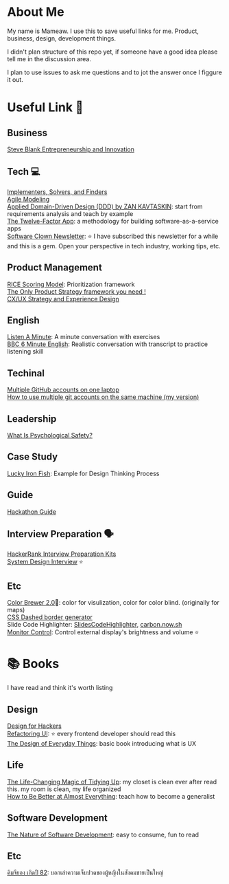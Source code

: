# About Me

My name is Mameaw. I use this to save useful links for me. Product, business, design, development things.

I didn't plan structure of this repo yet, if someone have a good idea please tell me in the discussion area.

I plan to use issues to ask me questions and to jot the answer once I figgure it out.


# Useful Link 📌
## Business
[Steve Blank Entrepreneurship and Innovation](https://steveblank.com/)

## Tech 💻
[Implementers, Solvers, and Finders](https://rkoutnik.com/2016/04/21/implementers-solvers-and-finders.html)  
[Agile Modeling](http://agilemodeling.com/)  
[Applied Domain-Driven Design (DDD) by ZAN KAVTASKIN](http://www.zankavtaskin.com/2014/12/applied-domain-driven-design-ddd-part-0.html): start from requirements analysis and teach by example  
[The Twelve-Factor App](https://12factor.net): a methodology for building software-as-a-service apps  
[Software Clown Newsletter](https://codewithoutrules.com/softwareclown/): ⭐️ I have subscribed this newsletter for a while and this is a gem. Open your perspective in tech industry, working tips, etc.  

## Product Management
[RICE Scoring Model](https://www.productplan.com/glossary/rice-scoring-model/): Prioritization framework  
[The Only Product Strategy framework you need !](https://akashmdubey.medium.com/the-only-product-strategy-framework-you-need-5bf64dedef3e)  
[CX/UX Strategy and Experience Design](https://deltacx.com)

## English
[Listen A Minute](https://listenaminute.com/): A minute conversation with exercises  
[BBC 6 Minute English](https://www.bbc.co.uk/learningenglish/english/features/6-minute-english): Realistic conversation with transcript to practice listening skill


## Techinal
[Multiple GitHub accounts on one laptop](https://dev.to/osipovsimon/multiple-github-accounts-on-one-laptop-2dmg)  
[How to use multiple git accounts on the same machine (my version)](https://mameaw14.xyz/blog/how-to-use-multiple-git/)  


## Leadership
[What Is Psychological Safety?](https://hbr.org/2023/02/what-is-psychological-safety)  


## Case Study
[Lucky Iron Fish](https://www.youtube.com/watch?v=KJM7Nj1DCwk): Example for Design Thinking Process

## Guide
[Hackathon Guide](https://hackathon.guide/)  

## Interview Preparation 🗣
[HackerRank Interview Preparation Kits](https://www.hackerrank.com/interview/preparation-kits)  
[System Design Interview](https://www.youtube.com/watch?v=bUHFg8CZFws) ⭐️  


## Etc
[Color Brewer 2.0](http://colorbrewer2.org)🎨: color for visulization, color for color blind. (originally for maps)   
[CSS Dashed border generator](https://kovart.github.io/dashed-border-generator/)  
Slide Code Highlighter: [SlidesCodeHighlighter](https://romannurik.github.io/SlidesCodeHighlighter/), [carbon.now.sh](https://carbon.now.sh/)  
[Monitor Control](https://github.com/MonitorControl/MonitorControl): Control external display's brightness and volume ⭐️  

# 📚 Books
I have read and think it's worth listing

## Design
[Design for Hackers](https://www.amazon.com/Design-Hackers-Reverse-Engineering-Beauty/dp/1119998956)  
[Refactoring UI](https://refactoringui.com/book/): ⭐️ every frontend developer should read this  
[The Design of Everyday Things](https://www.amazon.com/Design-Everyday-Things-Revised-Expanded-ebook/dp/B00E257T6C): basic book introducing what is UX

## Life
[The Life-Changing Magic of Tidying Up](https://www.amazon.com/Life-Changing-Magic-Tidying-Decluttering-Organizing/dp/1607747308): my closet is clean ever after read this. my room is clean, my life organized  
[How to Be Better at Almost Everything](https://www.amazon.com/How-Be-Better-Almost-Everything/dp/194688541X): teach how to become a generalist

## Software Development
[The Nature of Software Development](https://www.amazon.com/Nature-Software-Development-Simple-Valuable/dp/1941222374): easy to consume, fun to read

## Etc
[คิมจียอง เกิดปี 82](https://www.the101.world/kim-ji-young-born-1982-review/): บอกเล่าความเจ็บปวดของผู้หญิงในสังคมชายเป็นใหญ่
